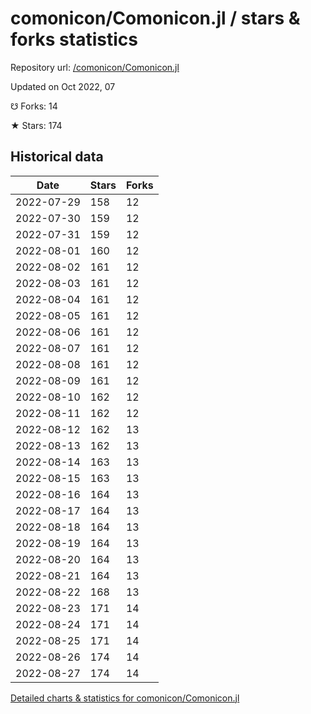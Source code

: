 # comonicon/Comonicon.jl / stars & forks statistics

Repository url: [/comonicon/Comonicon.jl](https://github.com/comonicon/Comonicon.jl)

Updated on Oct 2022, 07

☋ Forks: 14

★ Stars: 174

## Historical data
| Date | Stars | Forks |
|------|-------|-------|
| 2022-07-29 | 158 | 12 | 
| 2022-07-30 | 159 | 12 | 
| 2022-07-31 | 159 | 12 | 
| 2022-08-01 | 160 | 12 | 
| 2022-08-02 | 161 | 12 | 
| 2022-08-03 | 161 | 12 | 
| 2022-08-04 | 161 | 12 | 
| 2022-08-05 | 161 | 12 | 
| 2022-08-06 | 161 | 12 | 
| 2022-08-07 | 161 | 12 | 
| 2022-08-08 | 161 | 12 | 
| 2022-08-09 | 161 | 12 | 
| 2022-08-10 | 162 | 12 | 
| 2022-08-11 | 162 | 12 | 
| 2022-08-12 | 162 | 13 | 
| 2022-08-13 | 162 | 13 | 
| 2022-08-14 | 163 | 13 | 
| 2022-08-15 | 163 | 13 | 
| 2022-08-16 | 164 | 13 | 
| 2022-08-17 | 164 | 13 | 
| 2022-08-18 | 164 | 13 | 
| 2022-08-19 | 164 | 13 | 
| 2022-08-20 | 164 | 13 | 
| 2022-08-21 | 164 | 13 | 
| 2022-08-22 | 168 | 13 | 
| 2022-08-23 | 171 | 14 | 
| 2022-08-24 | 171 | 14 | 
| 2022-08-25 | 171 | 14 | 
| 2022-08-26 | 174 | 14 | 
| 2022-08-27 | 174 | 14 | 


[Detailed charts & statistics for comonicon/Comonicon.jl](https://reviewgithub.com/rep/comonicon/Comonicon.jl)
